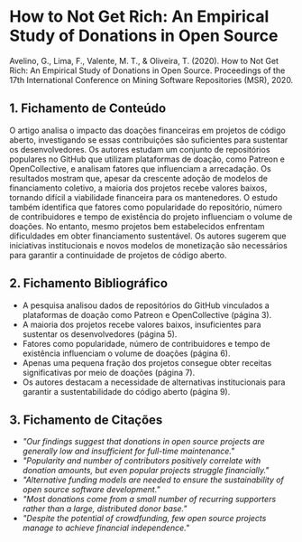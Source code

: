 # How to Not Get Rich: An Empirical Study of Donations in Open Source

Avelino, G., Lima, F., Valente, M. T., & Oliveira, T. (2020). How to Not Get Rich: An Empirical Study of Donations in Open Source. Proceedings of the 17th International Conference on Mining Software Repositories (MSR), 2020.

## 1. Fichamento de Conteúdo

O artigo analisa o impacto das doações financeiras em projetos de código aberto, investigando se essas contribuições são suficientes para sustentar os desenvolvedores. Os autores estudam um conjunto de repositórios populares no GitHub que utilizam plataformas de doação, como Patreon e OpenCollective, e analisam fatores que influenciam a arrecadação. Os resultados mostram que, apesar da crescente adoção de modelos de financiamento coletivo, a maioria dos projetos recebe valores baixos, tornando difícil a viabilidade financeira para os mantenedores. O estudo também identifica que fatores como popularidade do repositório, número de contribuidores e tempo de existência do projeto influenciam o volume de doações. No entanto, mesmo projetos bem estabelecidos enfrentam dificuldades em obter financiamento sustentável. Os autores sugerem que iniciativas institucionais e novos modelos de monetização são necessários para garantir a continuidade de projetos de código aberto.

## 2. Fichamento Bibliográfico

* A pesquisa analisou dados de repositórios do GitHub vinculados a plataformas de doação como Patreon e OpenCollective (página 3).
* A maioria dos projetos recebe valores baixos, insuficientes para sustentar os desenvolvedores (página 5).
* Fatores como popularidade, número de contribuidores e tempo de existência influenciam o volume de doações (página 6).
* Apenas uma pequena fração dos projetos consegue obter receitas significativas por meio de doações (página 7).
* Os autores destacam a necessidade de alternativas institucionais para garantir a sustentabilidade do código aberto (página 9).

## 3. Fichamento de Citações

* _"Our findings suggest that donations in open source projects are generally low and insufficient for full-time maintenance."_
* _"Popularity and number of contributors positively correlate with donation amounts, but even popular projects struggle financially."_
* _"Alternative funding models are needed to ensure the sustainability of open source software development."_
* _"Most donations come from a small number of recurring supporters rather than a large, distributed donor base."_
* _"Despite the potential of crowdfunding, few open source projects manage to achieve financial independence."_
